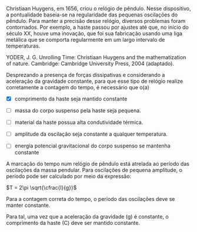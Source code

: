 

Christiaan Huygens, em 1656, criou o relógio de pêndulo. Nesse dispositivo, a pontualidade baseia-se na regularidade das pequenas oscilações do pêndulo. Para manter a precisão desse relógio, diversos problemas foram contornados. Por exemplo, a haste passou por ajustes até que, no início do século XX, houve uma inovação, que foi sua fabricação usando uma liga metálica que se comporta regularmente em um largo intervalo de temperaturas.

YODER, J. G. Unrolling Time: Christiaan Huygens and the mathematization of nature. Cambridge: Cambridge University Press, 2004 (adaptado).

Desprezando a presença de forças dissipativas e considerando a aceleração da gravidade constante, para que esse tipo de relógio realize corretamente a contagem do tempo, é necessário que o(a)



- [x] comprimento da haste seja mantido constante
- [ ] massa do corpo suspenso pela haste seja pequena.
- [ ] material da haste possua alta condutividade térmica.
- [ ] amplitude da oscilação seja constante a qualquer temperatura.
- [ ] energia potencial gravitacional do corpo suspenso se mantenha constante


A marcação do tempo num relógio de pêndulo está atrelada ao período das oscilações da massa pendular. Para oscilações de pequena amplitude, o período pode ser calculado por meio da expressão:

$T = 2\pi \sqrt{\cfrac{l}{g}}$

Para a contagem correta do tempo, o período das oscilações deve se manter constante.

Para tal, uma vez que a aceleração da gravidade (g) é constante, o comprimento da haste (C) deve ser mantido constante.
